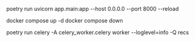 poetry run uvicorn app.main:app --host 0.0.0.0 --port 8000 --reload 

<!-- docker run -d --name redis -p 6379:6379 redis  -->

docker compose up -d
docker compose down



poetry run celery -A celery_worker.celery worker --loglevel=info -Q recs